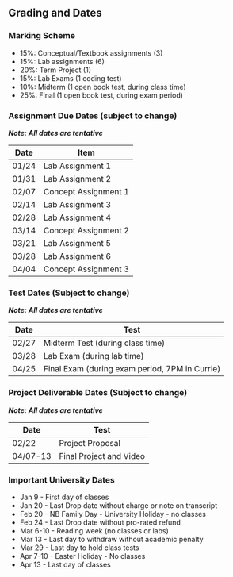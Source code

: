 ## Grading and Dates

### Marking Scheme

 - 15%: Conceptual/Textbook assignments (3)
 - 15%: Lab assignments (6)
 - 20%: Term Project (1)
 - 15%: Lab Exams (1 coding test)
 - 10%: Midterm (1 open book test, during class time)
 - 25%: Final (1 open book test, during exam period)

### Assignment Due Dates (subject to change)

***Note: All dates are tentative***

| Date | Item |
|------|-------|
| 01/24| Lab Assignment 1 |
| 01/31| Lab Assignment 2 |
| 02/07| Concept Assignment 1 |
| 02/14| Lab Assignment 3 |
| 02/28| Lab Assignment 4 |
| 03/14| Concept Assignment 2 |
| 03/21| Lab Assignment 5 |
| 03/28| Lab Assignment 6 |
| 04/04| Concept Assignment 3 |

### Test Dates (Subject to change)

***Note: All dates are tentative***

| Date | Test |
|------|-------|
| 02/27 | Midterm Test (during class time) |
| 03/28 | Lab Exam (during lab time) |
| 04/25 | Final Exam (during exam period, 7PM in Currie) |

### Project Deliverable Dates (Subject to change)

***Note: All dates are tentative***

| Date | Test |
|------|-------|
| 02/22 | Project Proposal |
| 04/07-13 | Final Project and Video |

### Important University Dates

- Jan 9 - First day of classes
- Jan 20 - Last Drop date without charge or note on transcript
- Feb 20 - NB Family Day - University Holiday - no classes
- Feb 24 - Last Drop date without pro-rated refund
- Mar 6-10 - Reading week (no classes or labs)
- Mar 13 - Last day to withdraw without academic penalty
- Mar 29 - Last day to hold class tests
- Apr 7-10 - Easter Holiday - No classes
- Apr 13 - Last day of classes                                                                                                                 